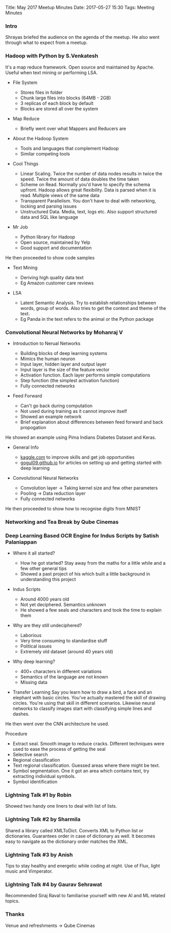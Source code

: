Title: May 2017 Meetup Minutes
Date: 2017-05-27 15:30
Tags: Meeting Minutes


### Intro
Shrayas briefed the audience on the agenda of the meetup. He also went through what to expect from a meetup.

### Hadoop with Python by S.Venkatesh
It's a map reduce framework. Open source and maintained by Apache. Useful when text mining or performing LSA.

- File System
    - Stores files in folder
    - Chunk large files into blocks (64MB - 2GB)
    - 3 replicas of each block by default
    - Blocks are stored all over the system

- Map Reduce
    - Briefly went over what Mappers and Reducers are

- About the Hadoop System
    - Tools and languages that complement Hadoop
    - Similar competing tools

- Cool Things
    - Linear Scaling. Twice the number of data nodes results in twice the speed. Twice the amount of data doubles the time taken
    - Scheme on Read. Normally you'd have to specify the schema upfront. Hadoop allows great flexibility. Data is parsed when it is read. Multiple views of the same data
    - Transparent Parallelism. You don't have to deal with networking, locking and parsing issues
    - Unstructured Data. Media, text, logs etc. Also support structured data and SQL like language

- Mr Job
    - Python library for Hadoop
    - Open source, maintained by Yelp
    - Good support and documentation  

He then proceeded to show code samples

- Text Mining
    - Deriving high quality data text
    - Eg Amazon customer care reviews

- LSA
    - Latent Semantic Analysis. Try to establish relationships between words, group of words. Also tries to get the context and theme of the text.
    - Eg Panda in the text refers to the animal or the Python package

### Convolutional Neural Networks by Mohanraj V

- Introduction to Nerual Networks
    - Building blocks of deep learning systems
    - Mimics the human neuron
    - Input layer, hidden layer and output layer
    - Input layer is the size of the feature vector
    - Activation function. Each layer performs simple computations
    - Step function (the simplest activation function)
    - Fully connected networks

- Feed Forward
    - Can't go back during computation
    - Not used during training as it cannot improve itself
    - Showed an example network
    - Brief explanation about differences between feed forward and back propogation

He showed an example using Pima Indians Diabetes Dataset and Keras.

- General Info
    - [kaggle.com](kaggle.com) to improve skills and get job opportunities
    - [gogul09.github.io](gogul09.github.io) for articles on setting up and getting started with deep learning

- Convolutional Neural Networks
    - Convolution layer -> Taking kernel size and few other parameters
    - Pooling -> Data reduction layer
    - Fully connected networks

He then proceeded to show how to recognise digits from MNIST

### Networking and Tea Break by Qube Cinemas

### Deep Learning Based OCR Engine for Indus Scripts by Satish Palaniappan

- Where it all started?
    - How he got started? Stay away from the maths for a little while and a few other general tips
    - Showed a past project of his which built a little background in understanding this project

- Indus Scripts
    - Around 4000 years old
    - Not yet deciphered. Semantics unknown
    - He showed a few seals and characters and took the time to explain them

- Why are they still undeciphered?
    - Laborious
    - Very time consuming to standardise stuff
    - Political issues
    - Extremely old dataset (around 40  years old)

- Why deep learning?
    - 400+ characters in different variations
    - Semantics of the language are not known
    - Missing data

- Transfer Learning
Say you learn how to draw a bird, a face and an elephant with basic circles. You've actually mastered the skill of drawing circles. You're using that skill in different scenarios. Likewise neural networks to classify images start with classifying simple lines and dashes.  

He then went over the CNN architecture he used.

Procedure
- Extract seal. Smooth image to reduce cracks. Different techniques were used to ease the process of getting the seal
- Selective search
- Regional classification
- Text regional classification. Guessed areas where there might be text.
- Symbol segmentation. One it got an area which contains text, try extracting individual symbols.
- Symbol identification

### Lightning Talk #1 by Robin
Showed two handy one liners to deal with list of lists.

### Lightning Talk #2 by Sharmila
Shared a library called XMLToDict. Converts XML to Python list or dictionaries. Guarantees order in case of dictionary as well. It becomes easy to navigate as the dictionary order matches the XML.

### Lightning Talk #3 by Anish
Tips to stay healthy and energetic while coding at night. Use of Flux, light music and Vimperator.

### Lightning Talk #4 by Gaurav Sehrawat
Recommended Siraj Raval to familiarise yourself with new AI and ML related topics.

### Thanks
Venue and refreshments -> Qube Cinemas
